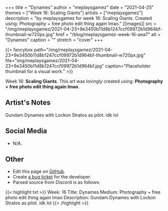 +++
title =       "Dynames"
author =      "meplaysgamez"
date =        "2021-04-25"
themes =      ["Week 16: Scaling Giants"]
artists =     ["meplaysgamez"]
description = "by meplaysgamez for week 16: Scaling Giants. Created using: Photography + free photo edit thing again lmao."
[[images]]
      src = "/img/meplaysgamez/2021-04-23+9e3450b11d8b1247ccf09972b1d964bf-thumbnail-w720px.jpg"
      href = "/blog/meplaysgamez-week-16-aea7"
      alt = "Dynames"
      caption = ""
      stretch = "cover"
+++


{{< fancybox path="/img/meplaysgamez/2021-04-23+9e3450b11d8b1247ccf09972b1d964bf-thumbnail-w720px.jpg" file="img/meplaysgamez/2021-04-23+9e3450b11d8b1247ccf09972b1d964bf.jpg" caption="Placeholder thumbnail for a visual work." >}}


Week 16: **Scaling Giants**. This art was lovingly created using: **Photography + free photo edit thing again lmao**.

## Artist's Notes

Gundam Dynames with Lockon Stratos as pilot. idk lol

## Social Media

- N/A.

## Other

- Edit this page on [GitHub](https://github.com/teaminkling/web-refresh/edit/main/content/blog/meplaysgamez-week-16-aea7.md).
- Create [a bug ticket](https://github.com/teaminkling/web-refresh/issues/new?assignees=&labels=bug&template=problem-report.md&title=) for the developer.
- Parsed source from Discord is as follows:

{{< highlight txt >}}
Week: 16
Title: Dynames
Medium: Photography + free photo edit thing again lmao
Description: Gundam Dynames with Lockon Stratos as pilot. idk lol
{{< /highlight >}}